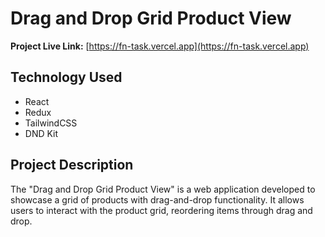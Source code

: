 # Drag and Drop Grid Product View

**Project Live Link:** [https://fn-task.vercel.app](https://fn-task.vercel.app)

## Technology Used

- React
- Redux
- TailwindCSS
- DND Kit

## Project Description

The "Drag and Drop Grid Product View" is a web application developed to showcase a grid of products with drag-and-drop functionality. It allows users to interact with the product grid, reordering items through drag and drop.
